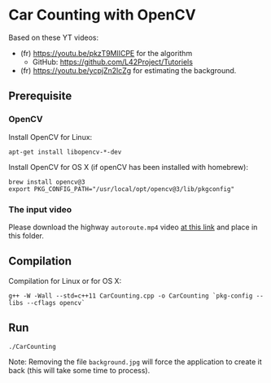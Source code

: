 # Car Counting with OpenCV

Based on these YT videos:
- (fr) https://youtu.be/pkzT9MlICPE for the algorithm
  - GitHub: https://github.com/L42Project/Tutoriels
- (fr) https://youtu.be/ycpjZn2lcZg for estimating the background.

## Prerequisite

### OpenCV

Install OpenCV for Linux:
```
apt-get install libopencv-*-dev
```

Install OpenCV for OS X (if openCV has been installed with homebrew):
```
brew install opencv@3
export PKG_CONFIG_PATH="/usr/local/opt/opencv@3/lib/pkgconfig"
```

### The input video

Please download the highway `autoroute.mp4` video [at this link](https://github.com/L42Project/Tutoriels/blob/master/OpenCV/tutoriel13/autoroute.mp4) and place in this folder.

## Compilation

Compilation for Linux or for OS X:
```
g++ -W -Wall --std=c++11 CarCounting.cpp -o CarCounting `pkg-config --libs --cflags opencv`
```

## Run

```
./CarCounting
```

Note: Removing the file `background.jpg` will force the application to create it back (this will take some time to process).
